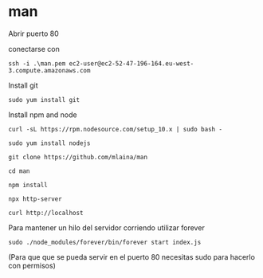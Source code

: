 # man

Abrir puerto 80

conectarse con

`ssh -i .\man.pem ec2-user@ec2-52-47-196-164.eu-west-3.compute.amazonaws.com`

Install git

`sudo yum install git`

Install npm and node

`curl -sL https://rpm.nodesource.com/setup_10.x | sudo bash -`

`sudo yum install nodejs`

`git clone https://github.com/mlaina/man`

`cd man`

`npm install`

`npx http-server`

`curl http://localhost`

Para mantener un hilo del servidor corriendo utilizar forever

`sudo ./node_modules/forever/bin/forever start index.js`

(Para que que se pueda servir en el puerto 80 necesitas sudo para hacerlo con permisos)
